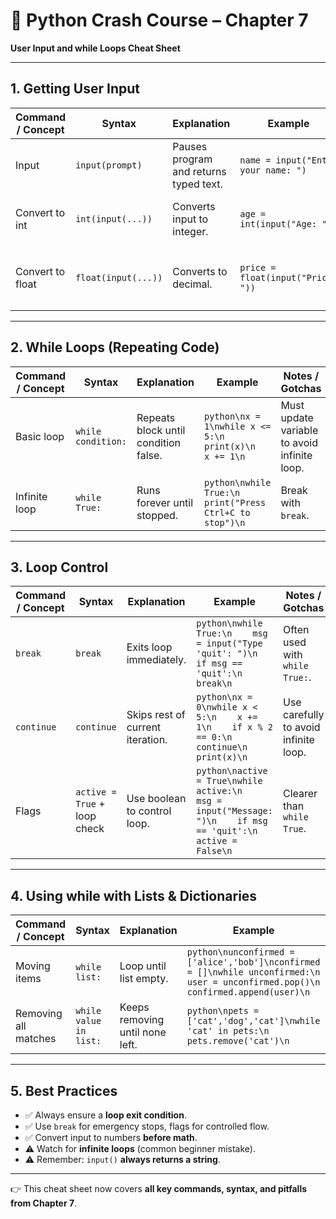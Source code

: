 

# 📘 Python Crash Course – Chapter 7

**User Input and while Loops Cheat Sheet**

---

## 1. Getting User Input

| Command / Concept | Syntax              | Explanation                            | Example                             | Notes / Gotchas                | Beginner Pitfalls                     |
| ----------------- | ------------------- | -------------------------------------- | ----------------------------------- | ------------------------------ | ------------------------------------- |
| Input             | `input(prompt)`     | Pauses program and returns typed text. | `name = input("Enter your name: ")` | Always returns a **string**.   | Forgetting quotes in prompt.          |
| Convert to int    | `int(input(...))`   | Converts input to integer.             | `age = int(input("Age: "))`         | Errors if non-numeric entered. | Forgetting conversion before math.    |
| Convert to float  | `float(input(...))` | Converts to decimal.                   | `price = float(input("Price: "))`   | Handles decimals properly.     | Using `int()` when decimals expected. |

---

## 2. While Loops (Repeating Code)

| Command / Concept | Syntax             | Explanation                          | Example                                                    | Notes / Gotchas                              | Beginner Pitfalls    |
| ----------------- | ------------------ | ------------------------------------ | ---------------------------------------------------------- | -------------------------------------------- | -------------------- |
| Basic loop        | `while condition:` | Repeats block until condition false. | `python\nx = 1\nwhile x <= 5:\n    print(x)\n    x += 1\n` | Must update variable to avoid infinite loop. | Forgetting `x += 1`. |
| Infinite loop     | `while True:`      | Runs forever until stopped.          | `python\nwhile True:\n    print("Press Ctrl+C to stop")\n` | Break with `break`.                          | Forgetting `break`.  |

---

## 3. Loop Control

| Command / Concept | Syntax                       | Explanation                      | Example                                                                                                               | Notes / Gotchas                       | Beginner Pitfalls                    |
| ----------------- | ---------------------------- | -------------------------------- | --------------------------------------------------------------------------------------------------------------------- | ------------------------------------- | ------------------------------------ |
| `break`           | `break`                      | Exits loop immediately.          | `python\nwhile True:\n    msg = input("Type 'quit': ")\n    if msg == 'quit':\n        break\n`                       | Often used with `while True:`.        | Forgetting condition → stuck loop.   |
| `continue`        | `continue`                   | Skips rest of current iteration. | `python\nx = 0\nwhile x < 5:\n    x += 1\n    if x % 2 == 0:\n        continue\n    print(x)\n`                       | Use carefully to avoid infinite loop. | Forgetting update before `continue`. |
| Flags             | `active = True` + loop check | Use boolean to control loop.     | `python\nactive = True\nwhile active:\n    msg = input("Message: ")\n    if msg == 'quit':\n        active = False\n` | Clearer than `while True`.            | Forgetting to reset flag.            |

---

## 4. Using while with Lists & Dictionaries

| Command / Concept    | Syntax                 | Explanation                     | Example                                                                                                                                 | Notes / Gotchas             | Beginner Pitfalls                 |
| -------------------- | ---------------------- | ------------------------------- | --------------------------------------------------------------------------------------------------------------------------------------- | --------------------------- | --------------------------------- |
| Moving items         | `while list:`          | Loop until list empty.          | `python\nunconfirmed = ['alice','bob']\nconfirmed = []\nwhile unconfirmed:\n    user = unconfirmed.pop()\n    confirmed.append(user)\n` | Common in workflows.        | Forgetting `.pop()` empties list. |
| Removing all matches | `while value in list:` | Keeps removing until none left. | `python\npets = ['cat','dog','cat']\nwhile 'cat' in pets:\n    pets.remove('cat')\n`                                                    | Avoids one-pass `remove()`. | Assuming `remove()` deletes all.  |

---

## 5. Best Practices

* ✅ Always ensure a **loop exit condition**.
* ✅ Use `break` for emergency stops, flags for controlled flow.
* ✅ Convert input to numbers **before math**.
* ⚠️ Watch for **infinite loops** (common beginner mistake).
* ⚠️ Remember: `input()` **always returns a string**.

---

👉 This cheat sheet now covers **all key commands, syntax, and pitfalls from Chapter 7**.

